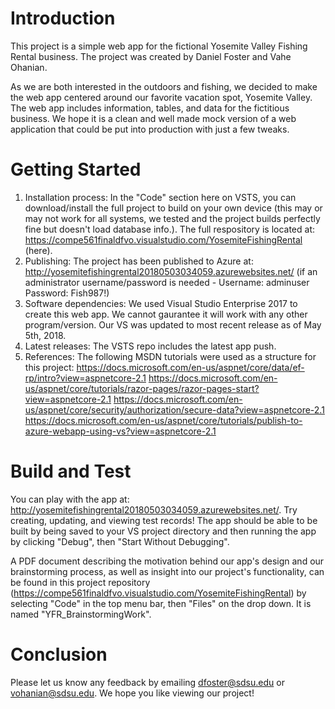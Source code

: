 # Introduction
This project is a simple web app for the fictional Yosemite Valley Fishing Rental business.  The project was created by Daniel Foster and Vahe Ohanian.

As we are both interested in the outdoors and fishing, we decided to make the web app centered around our favorite vacation spot, Yosemite Valley.  The web app includes information, tables, 
and data for the fictitious business.  We hope it is a clean and well made mock version of a web application that could be put into production with just a few tweaks. 

# Getting Started
1.	Installation process: In the "Code" section here on VSTS, you can download/install the full project to build on your own device (this may or may not work for all systems, we tested 
and the project builds perfectly fine but doesn't load database info.).  The full respository is located at: https://compe561finaldfvo.visualstudio.com/YosemiteFishingRental (here).
2.  Publishing: The project has been published to Azure at: http://yosemitefishingrental20180503034059.azurewebsites.net/ (if an administrator username/password is needed - Username: adminuser Password: Fish987!)
3.	Software dependencies: We used Visual Studio Enterprise 2017 to create this web app.  We cannot gaurantee it will work with any other program/version.  Our VS was updated to most recent 
release as of May 5th, 2018.
4.	Latest releases: The VSTS repo includes the latest app push.
5.	References: The following MSDN tutorials were used as a structure for this project:
https://docs.microsoft.com/en-us/aspnet/core/data/ef-rp/intro?view=aspnetcore-2.1
https://docs.microsoft.com/en-us/aspnet/core/tutorials/razor-pages/razor-pages-start?view=aspnetcore-2.1
https://docs.microsoft.com/en-us/aspnet/core/security/authorization/secure-data?view=aspnetcore-2.1
https://docs.microsoft.com/en-us/aspnet/core/tutorials/publish-to-azure-webapp-using-vs?view=aspnetcore-2.1

# Build and Test
You can play with the app at: http://yosemitefishingrental20180503034059.azurewebsites.net/.  Try creating, updating, and viewing test records!
The app should be able to be built by being saved to your VS project directory and then running the app by clicking "Debug", then "Start Without Debugging".

A PDF document describing the motivation behind our app's design and our brainstorming process, as well as insight into our project's functionality, can be found in this project repository (https://compe561finaldfvo.visualstudio.com/YosemiteFishingRental)
by selecting "Code" in the top menu bar, then "Files" on the drop down.
It is named "YFR_BrainstormingWork".

# Conclusion
Please let us know any feedback by emailing dfoster@sdsu.edu or vohanian@sdsu.edu.  We hope you like viewing our project!
